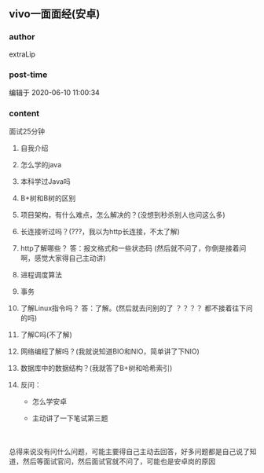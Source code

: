 ## vivo一面面经(安卓)
### author 
extraLip
### post-time 

编辑于  2020-06-10 11:00:34
### content 
<div class="post-topic-des nc-post-content">
 <p style="color:#333333;">
  <span>
   面试25分钟
  </span>
 </p>
 <ol style="color:#333333;">
  <li>
   <p>
    <span>
     自我介绍
    </span>
   </p>
  </li>
  <li>
   <p>
    <span>
     怎么学的java
    </span>
   </p>
  </li>
  <li>
   <p>
    <span>
     本科学过Java吗
    </span>
   </p>
  </li>
  <li>
   <p>
    <span>
     B+树和B树的区别
    </span>
   </p>
  </li>
  <li>
   <p>
    <span>
     项目架构，有什么难点，怎么解决的？(没想到秒杀别人也问这么多)
    </span>
   </p>
  </li>
  <li>
   <p>
    <span>
     长连接听过吗？(???，我以为http长连接，不太了解)
    </span>
   </p>
  </li>
  <li>
   <p>
    <span>
     http了解哪些？  答：报文格式和一些状态码   (然后就不问了，你倒是接着问啊，感觉大家得自己主动讲)
    </span>
   </p>
  </li>
  <li>
   <p>
    <span>
     进程调度算法
    </span>
   </p>
  </li>
  <li>
   <p>
    <span>
     事务
    </span>
   </p>
  </li>
  <li>
   <p>
    <span>
     了解Linux指令吗？   答：了解。(然后就去问别的了  ？？？？ 都不接着往下问的吗)
    </span>
   </p>
  </li>
  <li>
   <p>
    <span>
     了解C吗(不了解)
    </span>
   </p>
  </li>
  <li>
   <p>
    <span>
     网络编程了解吗？(我就说知道BIO和NIO，简单讲了下NIO)
    </span>
   </p>
  </li>
  <li>
   <p>
    <span>
     数据库中的数据结构？(我就答了B+树和哈希索引)
    </span>
   </p>
  </li>
  <li>
   <p>
    <span>
     反问：
    </span>
   </p>
   <ul>
    <li>
     <p>
      <span>
       怎么学安卓
      </span>
     </p>
    </li>
    <li>
     <div>
      <span>
       主动讲了一下笔试第三题
      </span>
     </div>
    </li>
   </ul>
  </li>
 </ol>
 <div>
  <br/>
 </div>
 <div>
  <br/>
 </div>
 <div>
  <span style="color:#333333;">
   总得来说没有问什么问题，可能主要得自己主动去回答，好多问题都是自己说了知道，然后等面试官问，然后面试官就不问了，可能也是安卓岗的原因
  </span>
  <br/>
 </div>
</div>
